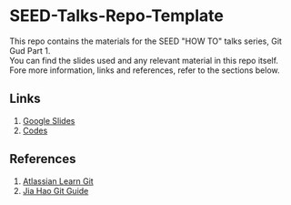 # SEED-Talks-Repo-Template

This repo contains the materials for the SEED "HOW TO" talks series, Git Gud Part 1.  
You can find the slides used and any relevant material in this repo itself.  
Fore more information, links and references, refer to the sections below.

## Links
1. [Google Slides](https://docs.google.com/presentation/d/1H-i852267KNReSXkSLu-mqV3ou0hb4dF1dfX9wRCknE/edit?usp=sharing)
2. [Codes](./codes/README.md)

## References
1. [Atlassian Learn Git](https://www.atlassian.com/git/tutorials/learn-git-with-bitbucket-cloud)
2. [Jia Hao Git Guide](https://github.com/woojiahao/git-guide)
